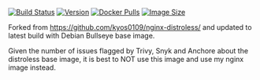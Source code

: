
[![Build Status](https://github.com/jauderho/dockerfiles/workflows/nginx-distroless/badge.svg)](https://github.com/jauderho/dockerfiles/actions)
[![Version](https://img.shields.io/docker/v/jauderho/nginx-distroless/latest)](https://hub.docker.com/r/jauderho/nginx-distroless/)
[![Docker Pulls](https://img.shields.io/docker/pulls/jauderho/nginx-distroless)](https://hub.docker.com/r/jauderho/nginx-distroless/)
[![Image Size](https://img.shields.io/docker/image-size/jauderho/nginx-distroless/latest)](https://hub.docker.com/r/jauderho/nginx-distroless/)

Forked from https://github.com/kyos0109/nginx-distroless/ and updated to latest build with Debian Bullseye base image.

Given the number of issues flagged by Trivy, Snyk and Anchore about the distroless base image, it is best to NOT use this image and use my nginx image instead.
